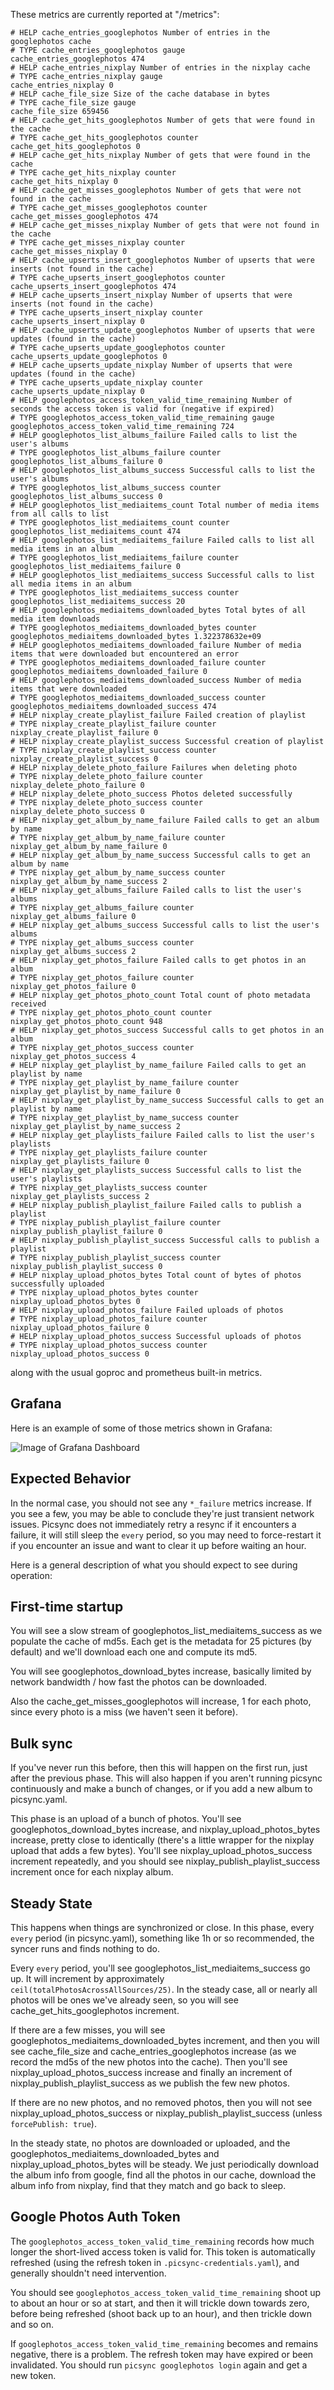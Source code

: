 These metrics are currently reported at "/metrics":

```
# HELP cache_entries_googlephotos Number of entries in the googlephotos cache
# TYPE cache_entries_googlephotos gauge
cache_entries_googlephotos 474
# HELP cache_entries_nixplay Number of entries in the nixplay cache
# TYPE cache_entries_nixplay gauge
cache_entries_nixplay 0
# HELP cache_file_size Size of the cache database in bytes
# TYPE cache_file_size gauge
cache_file_size 659456
# HELP cache_get_hits_googlephotos Number of gets that were found in the cache
# TYPE cache_get_hits_googlephotos counter
cache_get_hits_googlephotos 0
# HELP cache_get_hits_nixplay Number of gets that were found in the cache
# TYPE cache_get_hits_nixplay counter
cache_get_hits_nixplay 0
# HELP cache_get_misses_googlephotos Number of gets that were not found in the cache
# TYPE cache_get_misses_googlephotos counter
cache_get_misses_googlephotos 474
# HELP cache_get_misses_nixplay Number of gets that were not found in the cache
# TYPE cache_get_misses_nixplay counter
cache_get_misses_nixplay 0
# HELP cache_upserts_insert_googlephotos Number of upserts that were inserts (not found in the cache)
# TYPE cache_upserts_insert_googlephotos counter
cache_upserts_insert_googlephotos 474
# HELP cache_upserts_insert_nixplay Number of upserts that were inserts (not found in the cache)
# TYPE cache_upserts_insert_nixplay counter
cache_upserts_insert_nixplay 0
# HELP cache_upserts_update_googlephotos Number of upserts that were updates (found in the cache)
# TYPE cache_upserts_update_googlephotos counter
cache_upserts_update_googlephotos 0
# HELP cache_upserts_update_nixplay Number of upserts that were updates (found in the cache)
# TYPE cache_upserts_update_nixplay counter
cache_upserts_update_nixplay 0
# HELP googlephotos_access_token_valid_time_remaining Number of seconds the access token is valid for (negative if expired)
# TYPE googlephotos_access_token_valid_time_remaining gauge
googlephotos_access_token_valid_time_remaining 724
# HELP googlephotos_list_albums_failure Failed calls to list the user's albums
# TYPE googlephotos_list_albums_failure counter
googlephotos_list_albums_failure 0
# HELP googlephotos_list_albums_success Successful calls to list the user's albums
# TYPE googlephotos_list_albums_success counter
googlephotos_list_albums_success 0
# HELP googlephotos_list_mediaitems_count Total number of media items from all calls to list
# TYPE googlephotos_list_mediaitems_count counter
googlephotos_list_mediaitems_count 474
# HELP googlephotos_list_mediaitems_failure Failed calls to list all media items in an album
# TYPE googlephotos_list_mediaitems_failure counter
googlephotos_list_mediaitems_failure 0
# HELP googlephotos_list_mediaitems_success Successful calls to list all media items in an album
# TYPE googlephotos_list_mediaitems_success counter
googlephotos_list_mediaitems_success 20
# HELP googlephotos_mediaitems_downloaded_bytes Total bytes of all media item downloads
# TYPE googlephotos_mediaitems_downloaded_bytes counter
googlephotos_mediaitems_downloaded_bytes 1.322378632e+09
# HELP googlephotos_mediaitems_downloaded_failure Number of media items that were downloaded but encountered an error
# TYPE googlephotos_mediaitems_downloaded_failure counter
googlephotos_mediaitems_downloaded_failure 0
# HELP googlephotos_mediaitems_downloaded_success Number of media items that were downloaded
# TYPE googlephotos_mediaitems_downloaded_success counter
googlephotos_mediaitems_downloaded_success 474
# HELP nixplay_create_playlist_failure Failed creation of playlist
# TYPE nixplay_create_playlist_failure counter
nixplay_create_playlist_failure 0
# HELP nixplay_create_playlist_success Successful creation of playlist
# TYPE nixplay_create_playlist_success counter
nixplay_create_playlist_success 0
# HELP nixplay_delete_photo_failure Failures when deleting photo
# TYPE nixplay_delete_photo_failure counter
nixplay_delete_photo_failure 0
# HELP nixplay_delete_photo_success Photos deleted successfully
# TYPE nixplay_delete_photo_success counter
nixplay_delete_photo_success 0
# HELP nixplay_get_album_by_name_failure Failed calls to get an album by name
# TYPE nixplay_get_album_by_name_failure counter
nixplay_get_album_by_name_failure 0
# HELP nixplay_get_album_by_name_success Successful calls to get an album by name
# TYPE nixplay_get_album_by_name_success counter
nixplay_get_album_by_name_success 2
# HELP nixplay_get_albums_failure Failed calls to list the user's albums
# TYPE nixplay_get_albums_failure counter
nixplay_get_albums_failure 0
# HELP nixplay_get_albums_success Successful calls to list the user's albums
# TYPE nixplay_get_albums_success counter
nixplay_get_albums_success 2
# HELP nixplay_get_photos_failure Failed calls to get photos in an album
# TYPE nixplay_get_photos_failure counter
nixplay_get_photos_failure 0
# HELP nixplay_get_photos_photo_count Total count of photo metadata received
# TYPE nixplay_get_photos_photo_count counter
nixplay_get_photos_photo_count 948
# HELP nixplay_get_photos_success Successful calls to get photos in an album
# TYPE nixplay_get_photos_success counter
nixplay_get_photos_success 4
# HELP nixplay_get_playlist_by_name_failure Failed calls to get an playlist by name
# TYPE nixplay_get_playlist_by_name_failure counter
nixplay_get_playlist_by_name_failure 0
# HELP nixplay_get_playlist_by_name_success Successful calls to get an playlist by name
# TYPE nixplay_get_playlist_by_name_success counter
nixplay_get_playlist_by_name_success 2
# HELP nixplay_get_playlists_failure Failed calls to list the user's playlists
# TYPE nixplay_get_playlists_failure counter
nixplay_get_playlists_failure 0
# HELP nixplay_get_playlists_success Successful calls to list the user's playlists
# TYPE nixplay_get_playlists_success counter
nixplay_get_playlists_success 2
# HELP nixplay_publish_playlist_failure Failed calls to publish a playlist
# TYPE nixplay_publish_playlist_failure counter
nixplay_publish_playlist_failure 0
# HELP nixplay_publish_playlist_success Successful calls to publish a playlist
# TYPE nixplay_publish_playlist_success counter
nixplay_publish_playlist_success 0
# HELP nixplay_upload_photos_bytes Total count of bytes of photos successfully uploaded
# TYPE nixplay_upload_photos_bytes counter
nixplay_upload_photos_bytes 0
# HELP nixplay_upload_photos_failure Failed uploads of photos
# TYPE nixplay_upload_photos_failure counter
nixplay_upload_photos_failure 0
# HELP nixplay_upload_photos_success Successful uploads of photos
# TYPE nixplay_upload_photos_success counter
nixplay_upload_photos_success 0
```

along with the usual goproc and prometheus built-in metrics.


Grafana
-------
Here is an example of some of those metrics shown in Grafana:

![Image of Grafana Dashboard](prometheus-grafana.png)


Expected Behavior
-----------------

In the normal case, you should not see any `*_failure` metrics increase.  If you
see a few, you may be able to conclude they're just transient network issues.
Picsync does not immediately retry a resync if it encounters a failure, it will
still sleep the `every` period, so you may need to force-restart it if you
encounter an issue and want to clear it up before waiting an hour.

Here is a general description of what you should expect to see during operation:

## First-time startup

You will see a slow stream of googlephotos_list_mediaitems_success as we
populate the cache of md5s.  Each get is the metadata for 25 pictures (by
default) and we'll download each one and compute its md5.

You will see googlephotos_download_bytes increase, basically limited by network
bandwidth / how fast the photos can be downloaded.

Also the cache_get_misses_googlephotos will increase, 1 for each photo, since
every photo is a miss (we haven't seen it before).

## Bulk sync

If you've never run this before, then this will happen on the first run, just
after the previous phase.  This will also happen if you aren't running picsync
continuously and make a bunch of changes, or if you add a new album to
picsync.yaml.

This phase is an upload of a bunch of photos.  You'll see
googlephotos_download_bytes increase, and nixplay_upload_photos_bytes increase,
pretty close to identically (there's a little wrapper for the nixplay upload
that adds a few bytes).  You'll see nixplay_upload_photos_success increment
repeatedly, and you should see nixplay_publish_playlist_success increment once
for each nixplay album.

## Steady State

This happens when things are synchronized or close.  In this phase, every
`every` period (in picsync.yaml), something like 1h or so recommended, the
syncer runs and finds nothing to do.

Every `every` period, you'll see googlephotos_list_mediaitems_success go up.  It
will increment by approximately `ceil(totalPhotosAcrossAllSources/25)`.  In the
steady case, all or nearly all photos will be ones we've already seen, so you
will see cache_get_hits_googlephotos increment.

If there are a few misses, you will see googlephotos_mediaitems_downloaded_bytes
increment, and then you will see cache_file_size and cache_entries_googlephotos
increase (as we record the md5s of the new photos into the cache).  Then you'll
see nixplay_upload_photos_success increase and finally an increment of
nixplay_publish_playlist_success as we publish the few new photos.

If there are no new photos, and no removed photos, then you will not see
nixplay_upload_photos_success or nixplay_publish_playlist_success (unless
`forcePublish: true`).

In the steady state, no photos are downloaded or uploaded, and the
googlephotos_mediaitems_downloaded_bytes and nixplay_upload_photos_bytes will be
steady.  We just periodically download the album info from google, find all the
photos in our cache, download the album info from nixplay, find that they match
and go back to sleep.

## Google Photos Auth Token

The `googlephotos_access_token_valid_time_remaining` records how much longer the
short-lived access token is valid for.  This token is automatically refreshed
(using the refresh token in `.picsync-credentials.yaml`), and generally
shouldn't need intervention.

You should see `googlephotos_access_token_valid_time_remaining` shoot up to
about an hour or so at start, and then it will trickle down towards zero, before
being refreshed (shoot back up to an hour), and then trickle down and so on.

If `googlephotos_access_token_valid_time_remaining` becomes and remains
negative, there is a problem.  The refresh token may have expired or been
invalidated.  You should run `picsync googlephotos login` again and get a new
token.
